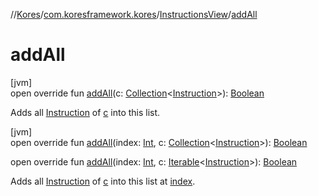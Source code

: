 //[Kores](../../../index.md)/[com.koresframework.kores](../index.md)/[InstructionsView](index.md)/[addAll](add-all.md)

# addAll

[jvm]\
open override fun [addAll](add-all.md)(c: [Collection](https://kotlinlang.org/api/latest/jvm/stdlib/kotlin.collections/-collection/index.html)<[Instruction](../-instruction/index.md)>): [Boolean](https://kotlinlang.org/api/latest/jvm/stdlib/kotlin/-boolean/index.html)

Adds all [Instruction](../-instruction/index.md) of [c](add-all.md) into this list.

[jvm]\
open override fun [addAll](add-all.md)(index: [Int](https://kotlinlang.org/api/latest/jvm/stdlib/kotlin/-int/index.html), c: [Collection](https://kotlinlang.org/api/latest/jvm/stdlib/kotlin.collections/-collection/index.html)<[Instruction](../-instruction/index.md)>): [Boolean](https://kotlinlang.org/api/latest/jvm/stdlib/kotlin/-boolean/index.html)

open override fun [addAll](add-all.md)(index: [Int](https://kotlinlang.org/api/latest/jvm/stdlib/kotlin/-int/index.html), c: [Iterable](https://kotlinlang.org/api/latest/jvm/stdlib/kotlin.collections/-iterable/index.html)<[Instruction](../-instruction/index.md)>): [Boolean](https://kotlinlang.org/api/latest/jvm/stdlib/kotlin/-boolean/index.html)

Adds all [Instruction](../-instruction/index.md) of [c](add-all.md) into this list at [index](add-all.md).
